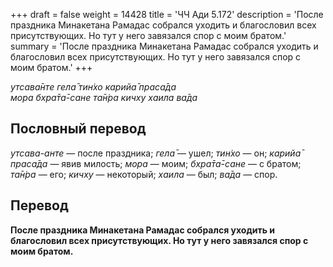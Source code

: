 +++
draft = false
weight = 14428
title = 'ЧЧ Ади 5.172'
description = 'После праздника Минакетана Рамадас собрался уходить и благословил всех присутствующих. Но тут у него завязался спор с моим братом.'
summary = 'После праздника Минакетана Рамадас собрался уходить и благословил всех присутствующих. Но тут у него завязался спор с моим братом.'
+++

_утсава̄нте гела̄ тин̇хо карийа̄ праса̄да  
мора бхра̄та̄-сане та̄н̇ра кичху хаила ва̄да_

## Пословный перевод

_утсава_\-_анте_ — после праздника; _гела̄_ — ушел; _тин̇хо_ — он; _карийа̄_ _праса̄да_ — явив милость; _мора_ — моим; _бхра̄та̄_\-_сане_ — с братом; _та̄н̇ра_ — его; _кичху_ — некоторый; _хаила_ — был; _ва̄да_ — спор.

## Перевод

**После праздника Минакетана Рамадас собрался уходить и благословил всех присутствующих. Но тут у него завязался спор с моим братом.**
